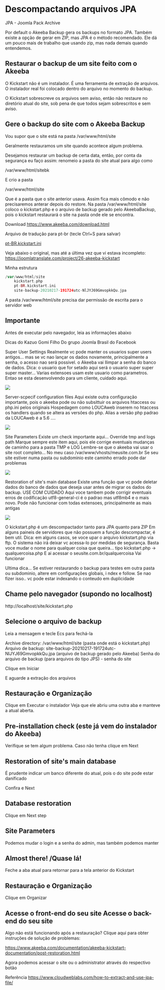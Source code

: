 # Descompactando arquivos JPA

JPA - Joomla Pack Archive

Por default o Akeeba Backup gera os backups no formato JPA. Também existe a opção de gerar em ZIP, mas JPA é o método recomendado. Ele dá um pouco mais de trabalho que usando zip, mas nada demais quando entendemos.

## Restaurar o backup de um site feito com o Akeeba

O Kickstart não é um instalador. É uma ferramenta de extração de arquivos. O instalador real foi colocado dentro do arquivo no momento do backup.

O Kickstart sobrescreve os arquivos sem aviso, então não restaure no diretório atual do site, sob pena de que todos sejam sobrescritos e sem aviso.

## Gere o backup do site com o Akeeba Backup

Vou supor que o site está na pasta /var/www/html/site

Geralmente restauramos um site quando acontece algum problema.

Desejamos restaurar um backup de certa data, então, por conta da segurança eu faço assim: renomeio a pasta do site atual para algo como

/var/www/html/sitebk

E crio a pasta

/var/www/html/site

Que é a pasta que o site anterior usava. Assim fica mais cômodo e não precisaremos anterar depois do restore.
Na pasta /var/www/html/site coloco o kickstart.php e o arquivo de backup gerado pelo AkeebaBackup, pois o kickstart restaurará o site na pasta onde ele se encontra.

Download
https://www.akeeba.com/download.html

Arquivo de tradução para pt-br (tecle Ctrl+S para salvar)

[pt-BR.kickstart.ini](https://raw.githubusercontent.com/ribafs/joomla/main/Extensoes/pt-BR.kickstart.ini)

Veja abaixo o original, mas até a última vez que vi estava incompleto:
https://joomlatranslate.com/project/26-akeeba-kickstart

Minha estrutura
```php
/var/www/html/site
	kickstart.php
	pt-BR.kickstart.ini
	site-backup-20210217-191724utc-NlJYJ69GmvopkkQu.jpa
```	
A pasta /var/www/html/site precisa dar permissão de escrita para o servidor web

## Importante

Antes de executar pelo navegador, leia as informações abaixo

Dicas do Kazuo Gomi Filho
Do grupo Joomla Brasil do Facebook

Super User Settings
Realmente vc pode manter os usuarios super users antigos... mas se vc nao lançar os dados novamente, principalmente a senha, o acesso nao será possivel.
o Akeeba vai llimpar a senha do banco de dados.
Dica: o usuario que for setado aqui será o usuario super super super master...
Varias extensoes usam este usuario como parametros.
Entao se esta desenvolvendo para um cliente, cuidado aqui.

![](images/akeeba-user.jpg)

Server-scpecif configuration files
Aqui existe outra configuração importante, pois o akeeba pode ou não subsittuir os arquivos htaccess ou php.ini pelos originais
Hospedagem como LOUCAweb inserem no htaccess os handlers quando se altera as versões do php. Alias a versão php padrao da LOUCAweb é a 5.6 ....

![](images/akeeba-server.jpg)

Site Parameters
Existe um check importante aqui...
Override tmp and logs path
Marque sempre este item aqui, pois ele corrige eventuais mudanças de caminho para a pasta TMP e LOG
Lembre-se que o akeeba vai usar o site root completo...
No meu caso /var/www/vhosts/meusite.com.br
Se seu site estiver numa pasta ou subdominio este caminho errado pode dar problemas

![](images/akeeba-site.jpg)

Restoration of site's main database
Existe uma função que vc pode deletar dados do banco de dados que deseja usar antes de migrar os dados do backup. USE COM CUIDADO
Aqui voce tambem pode corrigir eventuais erros de codificação
utf8-general-ci é o padrao
mas utf8mb4 e o mais novo. Pode não funcionar com todas extensoes, principalmente as mais antigas

![](images/akeeba-restoration.jpg)

O kickstart.php é um descompactador tanto para JPA quanto para ZIP
Em alguns paineis de servidores que não possuem a função descompactar, é bem util.
Dica: em alguns casos, se voce upar o arquivo kickstart.php via ftp. O sistema não irá deixar vc acessa-lo por medidas de segurança.
Basta voce mudar o nome para qualquer coisa que queira... tipo
kickstart.php -> qualquercoisa.php
E ai acessar o seusite.com.br/qualquercoisa
Vai funcionar

Ultima dica...
Se estiver restaurando o backup para testes em outra pasta ou subdominio, altere em configurações globais, i ndex e follow.
Se nao fizer isso.. vc pode estar indexando o conteudo em duplicidade


## Chame pelo navegador (supondo no localhost)

http://localhost/site/kickstart.php

## Selecione o arquivo de backup

Leia a mensagem e tecle Ecs para fechá-la

Archive directory: /var/www/html/site (pasta onde está o kickstart.php)
Arquivo de backup: site-backup-20210217-191724utc-NlJYJ69GmvopkkQu.jpa (arquivo de backup gerado pelo Akeeba)
Senha do arquivo de backup (para arquivos do tipo JPS) - senha do site

Clique em Iniciar

E aguarde a extração dos arquivos

## Restauração e Organização

Clique em Executar o instalador
Veja que ele abriu uma outra aba e manteve a atual aberta.

## Pre-installation check (este já vem do instalador do Akeeba)

Verifique se tem algum problema. Caso não tenha clique em Next

## Restoration of site's main database

É prudente indicar um banco diferente do atual, pois o do site pode estar danificado

Confira e Next

## Database restoration

Clique em Next step

## Site Parameters

Podemos mudar o login e a senha do admin, mas também podemos manter

## Almost there! /Quase lá!

Feche a aba atual para retornar para a tela anterior do Kickstart

## Restauração e Organização

Clique em Organizar

## Acesse o front-end do seu site   Acesse o back-end do seu site

Algo não está funcionando após a restauração? Clique aqui para obter instruções de solução de problemas:

https://www.akeeba.com/documentation/akeeba-kickstart-documentation/post-restoration.html

Agora podemos acessar o site ou o administrator através do respectivo botão

Referência
https://www.cloudweblabs.com/how-to-extract-and-use-jpa-file/

